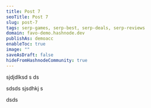 ```yaml
---
title: Post 7
seoTitle: Post 7
slug: post-7
tags: serp-games, serp-best, serp-deals, serp-reviews
domain: favo-demo.hashnode.dev
publishAs: demoacc
enableToc: true
image: ""
saveAsDraft: false
hideFromHashnodeCommunity: true
---
```


sjdjdlksd
s
ds

sdsds
sjsdhkj
s

dsds
